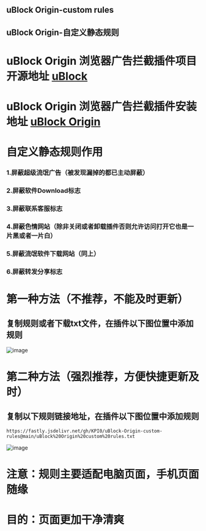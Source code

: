 ## uBlock Origin-custom rules  
## uBlock Origin-自定义静态规则  
# uBlock Origin 浏览器广告拦截插件项目开源地址 [uBlock](https://github.com/gorhill/uBlock/)
# uBlock Origin 浏览器广告拦截插件安装地址 [uBlock Origin](https://chrome.google.com/webstore/detail/ublock-origin/cjpalhdlnbpafiamejdnhcphjbkeiagm/)  

# 自定义静态规则作用
### 1.屏蔽超级流氓广告（被发现漏掉的都已主动屏蔽）
### 2.屏蔽软件Download标志
### 3.屏蔽联系客服标志
### 4.屏蔽色情网站（除非关闭或者卸载插件否则允许访问打开它也是一片黑或者一片白）
### 5.屏蔽流氓软件下载网站（同上）
### 6.屏蔽转发分享标志

# 第一种方法（不推荐，不能及时更新）
## 复制规则或者下载txt文件，在插件以下图位置中添加规则
![image](https://github.com/KPI0/uBlock-Origin-custom-rules/blob/main/images/Snipaste_2022-02-28_18-40-26.png)
# 第二种方法（强烈推荐，方便快捷更新及时）
## 复制以下规则链接地址，在插件以下图位置中添加规则

    https://fastly.jsdelivr.net/gh/KPI0/uBlock-Origin-custom-rules@main/uBlock%20Origin%20custom%20rules.txt
    
![image](https://github.com/KPI0/uBlock-Origin-custom-rules/blob/main/images/Snipaste_2022-02-28_18-36-37.png)
# 注意：规则主要适配电脑页面，手机页面随缘
# 目的：页面更加干净清爽
